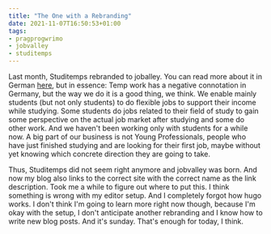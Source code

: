 ```yaml
---
title: "The One with a Rebranding"
date: 2021-11-07T16:50:53+01:00
tags:
- pragprogwrimo
- jobvalley
- studitemps
---
```


Last month, Studitemps rebranded to joballey. You can read more about it in German [here](https://jobvalley.com/de-de/blog/von-studitemps-zu-jobvalley-oder-wie-neue-marken-geboren-werden/), but in essence: Temp work has a negative connotation in Germany, but the way we do it is a good thing, we think. We enable mainly students (but not only students) to do flexible jobs to support their income while studying. Some students do jobs related to their field of study to gain some perspective on the actual job market after studying and some do other work. And we haven't been working only with students for a while now. A big part of our business is not Young Professionals, people who have just finished studying and are looking for their first job, maybe without yet knowing which concrete direction they are going to take.

Thus, Studitemps did not seem right anymore and jobvalley was born. And now my blog also links to the correct site with the correct name as the link description. Took me a while to figure out where to put this. I think something is wrong with my editor setup. And I completely forgot how hugo works. I don't think I'm going to learn more right now though, because I'm okay with the setup, I don't anticipate another rebranding and I know how to write new blog posts. And it's sunday. That's enough for today, I think.
